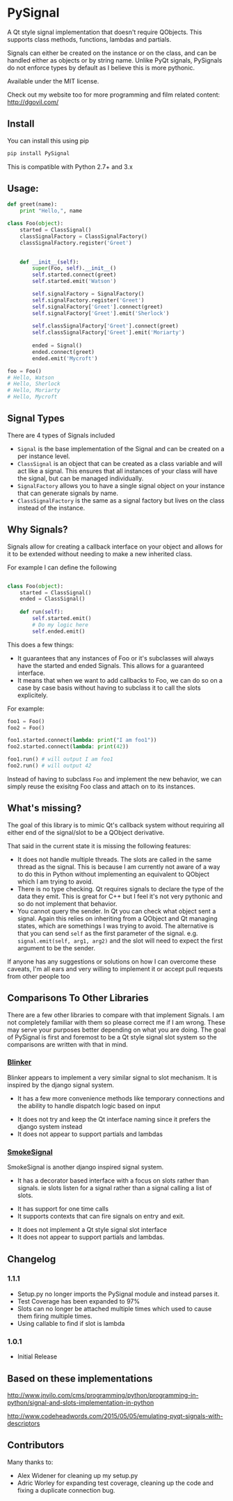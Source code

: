 # PySignal

A Qt style signal implementation that doesn't require QObjects.
This supports class methods, functions, lambdas and partials.

Signals can either be created on the instance or on the class, and can be handled either as objects or by string name.
Unlike PyQt signals, PySignals do not enforce types by default as I believe this is more pythonic.

Available under the MIT license.

Check out my website too for more programming and film related content: http://dgovil.com/

## Install

You can install this using pip

```bash
pip install PySignal
```

This is compatible with Python 2.7+ and 3.x

## Usage:

```python
def greet(name):
    print "Hello,", name

class Foo(object):
    started = ClassSignal()
    classSignalFactory = ClassSignalFactory()
    classSignalFactory.register('Greet')
    

    def __init__(self):
        super(Foo, self).__init__()
        self.started.connect(greet)
        self.started.emit('Watson')

        self.signalFactory = SignalFactory()
        self.signalFactory.register('Greet')
        self.signalFactory['Greet'].connect(greet)
        self.signalFactory['Greet'].emit('Sherlock')
        
        self.classSignalFactory['Greet'].connect(greet)
        self.classSignalFactory['Greet'].emit('Moriarty')
        
        ended = Signal()
        ended.connect(greet)
        ended.emit('Mycroft')

foo = Foo()
# Hello, Watson
# Hello, Sherlock
# Hello, Moriarty
# Hello, Mycroft
```

## Signal Types

There are 4 types of Signals included

* `Signal` is the base implementation of the Signal and can be created on a per instance level.
* `ClassSignal` is an object that can be created as a class variable and will act like a signal.
    This ensures that all instances of your class will have the signal, but can be managed individually.
* `SignalFactory` allows you to have a single signal object on your instance that can generate signals by name.
* `ClassSignalFactory` is the same as a signal factory but lives on the class instead of the instance.

## Why Signals?

Signals allow for creating a callback interface on your object and allows for it to be extended without needing to make a new inherited class.

For example I can define the following

```python

class Foo(object):
    started = ClassSignal()
    ended = ClassSignal()
    
    def run(self):
        self.started.emit()
        # Do my logic here
        self.ended.emit()
```

This does a few things:

* It guarantees that any instances of Foo or it's subclasses will always have the started and ended Signals. This allows for a guaranteed interface.
* It means that when we want to add callbacks to Foo, we can do so on a case by case basis without having to subclass it to call the slots explicitely.

For example:

```python
foo1 = Foo()
foo2 = Foo()

foo1.started.connect(lambda: print("I am foo1"))
foo2.started.connect(lambda: print(42))

foo1.run() # will output I am foo1
foo2.run() # will output 42
```

Instead of having to subclass `Foo` and implement the new behavior, we can simply reuse the exisitng Foo class and attach on to its instances.

## What's missing?

The goal of this library is to mimic Qt's callback system without requiring all either end of the signal/slot to be a QObject derivative.

That said in the current state it is missing the following features:

* It does not handle multiple threads. The slots are called in the same thread as the signal.
  This is because I am currently not aware of a way to do this in Python without implementing an equivalent to QObject which I am trying to avoid.
* There is no type checking. Qt requires signals to declare the type of the data they emit. This is great for C++ but I feel it's not very pythonic and so do not implement that behavior.
* You cannot query the sender. In Qt you can check what object sent a signal. Again this relies on inheriting from a QObject and Qt managing states, which are somethings I was trying to avoid. The alternative is that you can send `self` as the first parameter of the signal. e.g. `signal.emit(self, arg1, arg2)` and the slot will need to expect the first argument to be the sender.

If anyone has any suggestions or solutions on how I can overcome these caveats, I'm all ears and very willing to implement it or accept pull requests from other people too

## Comparisons To Other Libraries

There are a few other libraries to compare with that implement Signals. I am not completely familiar with them so please correct me if I am wrong.
These may serve your purposes better depending on what you are doing. The goal of PySignal is first and foremost to be a Qt style signal slot system so the comparisons are written with that in mind.

### [Blinker](https://github.com/jek/blinker)

Blinker appears to implement a very similar signal to slot mechanism. It is inspired by the django signal system.

+ It has a few more convenience methods like temporary connections and the ability to handle dispatch logic based on input
- It does not try and keep the Qt interface naming since it prefers the django system instead
- It does not appear to support partials and lambdas

### [SmokeSignal](https://github.com/shaunduncan/smokesignal/)

SmokeSignal is another django inspired signal system.

* It has a decorator based interface with a focus on slots rather than signals. ie slots listen for a signal rather than a signal calling a list of slots.
+ It has support for one time calls
+ It supports contexts that can fire signals on entry and exit.
- It does not implement a Qt style signal slot interface
- It does not appear to support partials and lambdas.

## Changelog

### 1.1.1

* Setup.py no longer imports the PySignal module and instead parses it.
* Test Coverage has been expanded to 97%
* Slots can no longer be attached multiple times which used to cause them firing multiple times.
* Using callable to find if slot is lambda

### 1.0.1

* Initial Release


## Based on these implementations

http://www.jnvilo.com/cms/programming/python/programming-in-python/signal-and-slots-implementation-in-python

http://www.codeheadwords.com/2015/05/05/emulating-pyqt-signals-with-descriptors

## Contributors

Many thanks to:

* Alex Widener for cleaning up my setup.py
* Adric Worley for expanding test coverage, cleaning up the code and fixing a duplicate connection bug.

